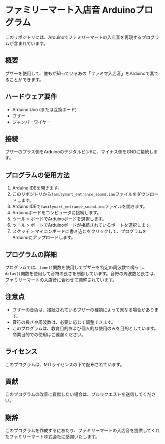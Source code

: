 # ファミリーマート入店音 Arduinoプログラム

このリポジトリには、Arduinoでファミリーマートの入店音を再現するプログラムが含まれています。

## 概要

ブザーを使用して、誰もが知っているあの「ファミマ入店音」をArduinoで奏でることができます。

## ハードウェア要件

* Arduino Uno (または互換ボード)
* ブザー
* ジャンパーワイヤー

## 接続

ブザーのプラス側をArduinoのデジタルピン5に、マイナス側をGNDに接続します。

## プログラムの使用方法

1. Arduino IDEを開きます。
2. このリポジトリから`familymart_entrance_sound.ino`ファイルをダウンロードします。
3. Arduino IDEで`familymart_entrance_sound.ino`ファイルを開きます。
4. Arduinoボードをコンピュータに接続します。
5. ツール > ボードでArduinoボードを選択します。
6. ツール > ポートでArduinoボードが接続されているポートを選択します。
7. スケッチ > マイコンボードに書き込むをクリックして、プログラムをArduinoにアップロードします。

## プログラムの詳細

プログラムでは、`tone()`関数を使用してブザーを特定の周波数で鳴らし、`delay()`関数を使用して音符の長さを制御しています。音符の周波数と長さは、ファミリーマートの入店音に合わせて調整されています。

## 注意点

* ブザーの音色は、接続されているブザーの種類によって異なる場合があります。
* 音符の長さや周波数は、必要に応じて調整できます。
* このプログラムは、教育目的および個人的な使用のみを目的としています。商業目的での使用はご遠慮ください。

## ライセンス

このプログラムは、MITライセンスの下で配布されています。

## 貢献

このプログラムの改善に貢献したい場合は、プルリクエストを送信してください。

## 謝辞

このプログラムを作成するにあたり、ファミリーマートの入店音を提供してくれたファミリーマート株式会社に感謝いたします。